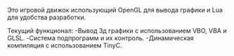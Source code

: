 Это игровой движок использующий OpenGL для вывода графики и Lua для удобства разработки.

Текущий функционал:
-Вывод 3д графики с использованием VBO, VBA и GLSL.
-Система подпрограмм и их контроль.
-Динамическая компиляция с использованием TinyC.

